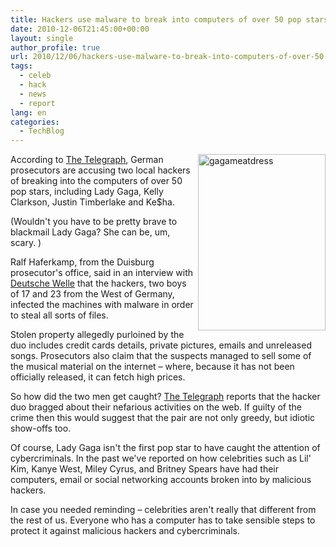 ```yaml
---
title: Hackers use malware to break into computers of over 50 pop stars
date: 2010-12-06T21:45:00+00:00
layout: single
author_profile: true
url: 2010/12/06/hackers-use-malware-to-break-into-computers-of-over-50-pop-stars/
tags:
  - celeb
  - hack
  - news
  - report
lang: en
categories: 
  - TechBlog
---
```

[<img title="gagameatdress" border="0" alt="gagameatdress" align="right" src="http://lh3.ggpht.com/_vaUVXcmC3OI/TP1Se-W6UrI/AAAAAAAADYM/QUjwCxcT7tY/gagameatdress_thumb%5B1%5D.jpg?imgmax=800" width="204" height="282" />](http://lh4.ggpht.com/_vaUVXcmC3OI/TP1SdelpNyI/AAAAAAAADYI/h0P3V5x1rN4/s1600-h/gagameatdress%5B3%5D.jpg)According to [The Telegraph](http://www.telegraph.co.uk/news/worldnews/europe/germany/8176827/German-hackers-gained-access-to-Lady-Gagas-computer.html), German prosecutors are accusing two local hackers of breaking into the computers of over 50 pop stars, including Lady Gaga, Kelly Clarkson, Justin Timberlake and Ke$ha.

(Wouldn't you have to be pretty brave to blackmail Lady Gaga? She can be, um, scary. )

Ralf Haferkamp, from the Duisburg prosecutor's office, said in an interview with [Deutsche Welle](http://www.dw-world.de/dw/article/0,,6288237,00.html) that the hackers, two boys of 17 and 23 from the West of Germany, infected the machines with malware in order to steal all sorts of files.

Stolen property allegedly purloined by the duo includes credit cards details, private pictures, emails and unreleased songs. Prosecutors also claim that the suspects managed to sell some of the musical material on the internet – where, because it has not been officially released, it can fetch high prices.

So how did the two men get caught? [The Telegraph](http://www.telegraph.co.uk/news/worldnews/europe/germany/8176827/German-hackers-gained-access-to-Lady-Gagas-computer.html) reports that the hacker duo bragged about their nefarious activities on the web. If guilty of the crime then this would suggest that the pair are not only greedy, but idiotic show-offs too.

Of course, Lady Gaga isn't the first pop star to have caught the attention of cybercriminals. In the past we've reported on how celebrities such as Lil' Kim, Kanye West, Miley Cyrus, and Britney Spears have had their computers, email or social networking accounts broken into by malicious hackers.

In case you needed reminding – celebrities aren't really that different from the rest of us. Everyone who has a computer has to take sensible steps to protect it against malicious hackers and cybercriminals.